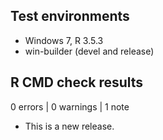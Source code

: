 ## Test environments

* Windows 7, R 3.5.3
* win-builder (devel and release)

## R CMD check results

0 errors | 0 warnings | 1 note

* This is a new release.
